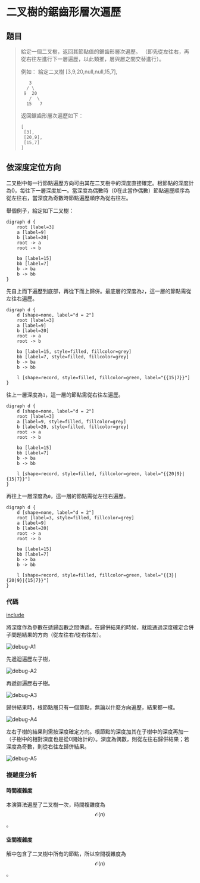 # 二叉樹的鋸齒形層次遍歷

## 題目

>給定一個二叉樹，返回其節點值的鋸齒形層次遍歷。 （即先從左往右，再從右往左進行下一層遍歷，以此類推，層與層之間交替進行）。
>
>例如：
>給定二叉樹 [3,9,20,null,null,15,7],
>
>```
>    3
>   / \
>  9  20
>    /  \
>   15   7
>```
>
>返回鋸齒形層次遍歷如下：
>
>```
>[
>  [3],
>  [20,9],
>  [15,7]
>]
>```

## 依深度定位方向

二叉樹中每一行節點遍歷方向可由其在二叉樹中的深度直接確定。根節點的深度計為0，每往下一層深度加一。當深度為偶數時（0在此當作偶數）節點遍歷順序為從左往右，當深度為奇數時節點遍歷順序為從右往左。

舉個例子，給定如下二叉樹：

```plantuml
digraph d {
    root [label=3]
    a [label=9]
    b [label=20]
    root -> a
    root -> b

    ba [label=15]
    bb [label=7]
    b -> ba
    b -> bb
}
```

先自上而下遍歷到底部，再從下而上歸併。最底層的深度為`2`，這一層的節點需從左往右遍歷。

```plantuml
digraph d {
    d [shape=none, label="d = 2"]
    root [label=3]
    a [label=9]
    b [label=20]
    root -> a
    root -> b

    ba [label=15, style=filled, fillcolor=grey]
    bb [label=7, style=filled, fillcolor=grey]
    b -> ba
    b -> bb

    l [shape=record, style=filled, fillcolor=green, label="{{15|7}}"]
}
```

往上一層深度為`1`，這一層的節點需從右往左遍歷。

```plantuml
digraph d {
    d [shape=none, label="d = 2"]
    root [label=3]
    a [label=9, style=filled, fillcolor=grey]
    b [label=20, style=filled, fillcolor=grey]
    root -> a
    root -> b

    ba [label=15]
    bb [label=7]
    b -> ba
    b -> bb

    l [shape=record, style=filled, fillcolor=green, label="{{20|9}|{15|7}}"]
}
```

再往上一層深度為`0`，這一層的節點需從左往右遍歷。

```plantuml
digraph d {
    d [shape=none, label="d = 2"]
    root [label=3, style=filled, fillcolor=grey]
    a [label=9]
    b [label=20]
    root -> a
    root -> b

    ba [label=15]
    bb [label=7]
    b -> ba
    b -> bb

    l [shape=record, style=filled, fillcolor=green, label="{{3}|{20|9}|{15|7}}"]
}
```

### 代碼

[include](../../../src/main/java/io/github/rscai/leetcode/bytedance/linktree/Solution1027A.java)

將深度作為參數在遞歸函數之間傳遞。在歸併結果的時候，就能通過深度確定合併子問題結果的方向（從左往右/從右往左）。

![debug-A1](p1027.figure/debug-A1.png)

先遞迴遍歷左子樹，

![debug-A2](p1027.figure/debug-A2.png)

再遞迴遍歷右子樹。

![debug-A3](p1027.figure/debug-A3.png)

歸併結果時，根節點層只有一個節點，無論以什麼方向遍歷，結果都一樣。

![debug-A4](p1027.figure/debug-A4.png)

左右子樹的結果則需按深度確定方向。根節點的深度加其在子樹中的深度再加一（子樹中的相對深度也是從0開始計的）。深度為偶數，則從左往右歸併結果；若深度為奇數，則從右往左歸併結果。

![debug-A5](p1027.figure/debug-A5.png)

### 複雜度分析

#### 時間複雜度

本演算法遍歷了二叉樹一次，時間複雜度為$$\mathcal{O}(n)$$。

#### 空間複雜度

解中包含了二叉樹中所有的節點，所以空間複雜度為$$\mathcal{O}(n)$$。
